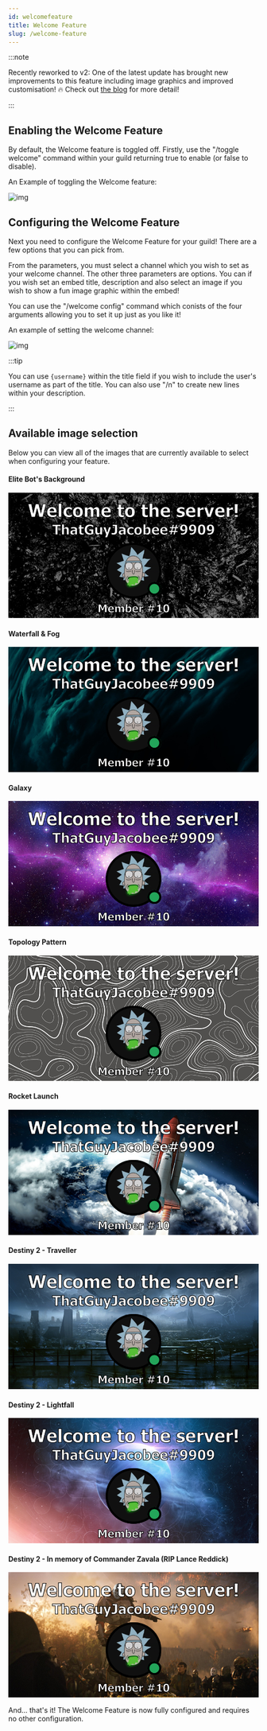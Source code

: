 ```yaml
---
id: welcomefeature
title: Welcome Feature
slug: /welcome-feature
---
```


:::note

Recently reworked to v2: One of the latest update has brought new improvements to this feature including image graphics and improved customisation! 🔥 Check out [the blog](../blog/welcome-feature-v2) for more detail!

:::

## Enabling the Welcome Feature

By default, the Welcome feature is toggled off. Firstly, use the "/toggle welcome" command within your guild returning true to enable (or false to disable).

An Example of toggling the Welcome feature:

![img](../static/img/welcometoggle-example.png)

## Configuring the Welcome Feature

Next you need to configure the Welcome Feature for your guild! There are a few options that you can pick from. 

From the parameters, you must select a channel which you wish to set as your welcome channel. The other three parameters are options. You can if you wish set an embed title, description and also select an image if you wish to show a fun image graphic within the embed!

You can use the "/welcome config" command which conists of the four arguments allowing you to set it up just as you like it!

An example of setting the welcome channel:

![img](../static/img/welcomechannel-example.png)

:::tip

You can use `{username}` within the title field if you wish to include the user's username as part of the title. You can also use "/n" to create new lines within your description.

:::

## Available image selection

Below you can view all of the images that are currently available to select when configuring your feature.

#### Elite Bot's Background
![img](../static/img/welcome1.png)

#### Waterfall & Fog
![img](../static/img/welcome2.png)

#### Galaxy
![img](../static/img/welcome3.png)

#### Topology Pattern
![img](../static/img/welcome4.png)

#### Rocket Launch
![img](../static/img/welcome5.png)

#### Destiny 2 - Traveller
![img](../static/img/welcome6.png)

#### Destiny 2 - Lightfall
![img](../static/img/welcome7.png)

#### Destiny 2 - In memory of Commander Zavala (RIP Lance Reddick)
![img](../static/img/welcome8.png)

And... that's it! The Welcome Feature is now fully configured and requires no other configuration.